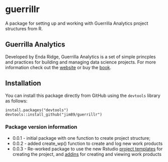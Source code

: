 # guerrillr

A package for setting up and working with Guerrilla Analytics project structures from R.

## Guerrilla Analytics

Developed by Enda Ridge, Guerrilla Analytics is a set of simple princples and practices for building and managing data science projects. For more information check out the [website](http://guerrilla-analytics.net/) or buy the [book](http://guerrilla-analytics.net/book/).

## Installation

You can install this package directly from GitHub using the `devtools` library as follows:

```
install.packages("devtools")
devtools::install_github("jim89/guerrillr")
```

### Package version information

* 0.0.1 - initial package with one function to create project structure;
* 0.0.2 - added create_wp() function to create and log new work products
* 0.0.3 - Re-worked package to use the new Rstudio [project templates](https://rstudio.github.io/rstudio-extensions/rstudio_project_templates.html) for creating the project, and [addins](https://rstudio.github.io/rstudioaddins/) for creating and viewing work products
